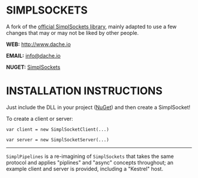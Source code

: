 SIMPLSOCKETS
===========


A fork of the [official SimplSockets library](https://github.com/haneytron/simplsockets), mainly adapted to use a few changes that may or may not be liked by other people.

**WEB:**   http://www.dache.io

**EMAIL:** [info@dache.io](mailto:info@dache.io)

**NUGET:** [SimplSockets](http://www.nuget.org/packages/SimplSockets)


INSTALLATION INSTRUCTIONS
============================================


Just include the DLL in your project ([NuGet](http://www.nuget.org/packages/SimplSockets)) and then create a SimplSocket!

To create a client or server:

`var client = new SimplSocketClient(...)`

`var server = new SimplSocketServer(...)`

---

`SimplPipelines` is a re-imagining of `SimplSockets` that takes the same protocol and applies "piplines" and "async" concepts
throughout; an example client and server is provided, including a "Kestrel" host.